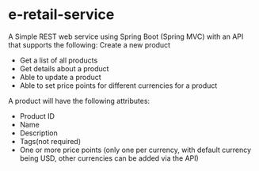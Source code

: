 # e-retail-service

A Simple REST web service using Spring Boot (Spring MVC) with an API that
supports the following:
Create a new product
* Get a list of all products
* Get details about a product
* Able to update a product
* Able to set price points for different currencies for a product

A product will have the following attributes:
* Product ID
* Name
* Description
* Tags(not required)
* One or more price points (only one per currency, with default currency being USD, other
currencies can be added via the API)
